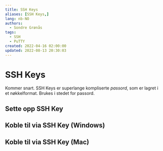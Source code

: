 ```yaml
---
title: SSH Keys
aliases: [SSH Keys,]
lang: nb-NO
authors:
  - Sondre Grønås
tags:
  - SSH
  - PuTTY
created: 2022-04-16 02:00:00
updated: 2022-08-13 20:30:03
---
```

# SSH Keys
Kommer snart. SSH Keys er superlange kompliserte *passord*, som er lagret i et nøkkelformat. Brukes i stedet for passord.

## Sette opp SSH Key

## Koble til via SSH Key (Windows)

## Koble til via SSH Key (Mac)